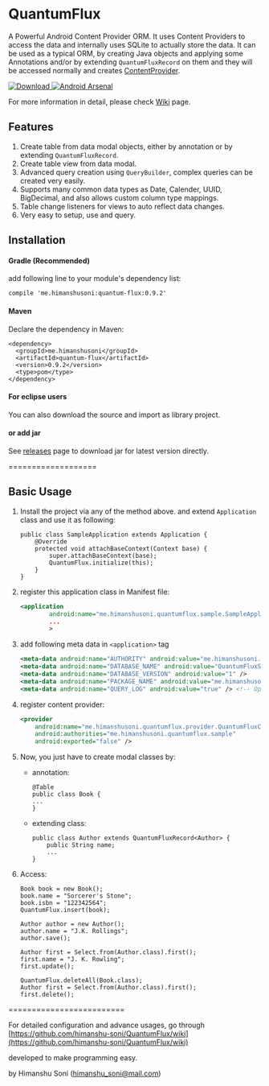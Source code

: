 # QuantumFlux
A Powerful Android Content Provider ORM. It uses Content Providers to access the data and internally uses SQLite to actually store the data.
It can be used as a typical ORM, by creating Java objects and applying some Annotations and/or by extending `QuantumFluxRecord` on them and
they will be accessed normally and creates [ContentProvider](http://developer.android.com/reference/android/content/ContentProvider.html). 


[![Download](https://api.bintray.com/packages/himanshu-soni/maven/quantum-flux/images/download.svg) ](https://bintray.com/himanshu-soni/maven/quantum-flux/_latestVersion)
[![Android Arsenal](https://img.shields.io/badge/Android%20Arsenal-QuantumFlux-green.svg?style=flat)](https://android-arsenal.com/details/1/2347)


For more information in detail, please check [Wiki](https://github.com/himanshu-soni/QuantumFlux/wiki) page.

## Features

1. Create table from data modal objects, either by annotation or by extending `QuantumFluxRecord`.
2. Create table view from data modal.
3. Advanced query creation using `QueryBuilder`, complex queries can be created very easily.
4. Supports many common data types as Date, Calender, UUID, BigDecimal, and also allows custom column type mappings.
5. Table change listeners for views to auto reflect data changes.
6. Very easy to setup, use and query.

## Installation

#### Gradle (Recommended)

add following line to your module's dependency list:

```
compile 'me.himanshusoni:quantum-flux:0.9.2'
```


#### Maven

Declare the dependency in Maven:

```
<dependency>
  <groupId>me.himanshusoni</groupId>
  <artifactId>quantum-flux</artifactId>
  <version>0.9.2</version>
  <type>pom</type>
</dependency>
```

#### For eclipse users

You can also download the source and import as library project.

#### or add jar

See [releases](https://github.com/himanshu-soni/QuantumFlux/releases) page to download jar for latest version directly.

===================

## Basic Usage

1. Install the project via any of the method above. and extend `Application` class and use it as following:
  
   ```
   public class SampleApplication extends Application {
       @Override
       protected void attachBaseContext(Context base) {
           super.attachBaseContext(base);
           QuantumFlux.initialize(this);
       }
   }
   ```
   
2. register this application class in Manifest file:
   
   ```xml
   <application
           android:name="me.himanshusoni.quantumflux.sample.SampleApplication"
           ...
           >
   ```
   
   
3. add following meta data in `<application>` tag
   
   ```xml
   <meta-data android:name="AUTHORITY" android:value="me.himanshusoni.quantumflux.sample" />
   <meta-data android:name="DATABASE_NAME" android:value="QuantumFluxSample.sqlite" />
   <meta-data android:name="DATABASE_VERSION" android:value="1" />
   <meta-data android:name="PACKAGE_NAME" android:value="me.himanshusoni.quantumflux.sample" />
   <meta-data android:name="QUERY_LOG" android:value="true" /> <!-- Optional -->
   ```
   
   
4. register content provider:
    
    ```xml
    <provider
        android:name="me.himanshusoni.quantumflux.provider.QuantumFluxContentProvider"
        android:authorities="me.himanshusoni.quantumflux.sample"
        android:exported="false" />
    ```
    
5. Now, you just have to create modal classes by:
    * annotation:
        
        ```
        @Table
        public class Book {
        ...
        }
        ```
    
    * extending class:
        
        ```
        public class Author extends QuantumFluxRecord<Author> {
            public String name;
            ...
        }
        ```

6. Access:
    
    ```
    Book book = new Book();
    book.name = "Sorcerer's Stone";
    book.isbn = "122342564";
    QuantumFlux.insert(book);
    ```
    
    ```
    Author author = new Author();
    author.name = "J.K. Rollings";
    author.save();
    ```
    
    ```
    Author first = Select.from(Author.class).first();
    first.name = "J. K. Rowling";
    first.update();
    ```
    
    ```
    QuantumFlux.deleteAll(Book.class);
    Author first = Select.from(Author.class).first();
    first.delete();
    ```

=========================

For detailed configuration and advance usages, go through
[https://github.com/himanshu-soni/QuantumFlux/wiki](https://github.com/himanshu-soni/QuantumFlux/wiki)


developed to make programming easy.

by Himanshu Soni (himanshu_soni@mail.com)
